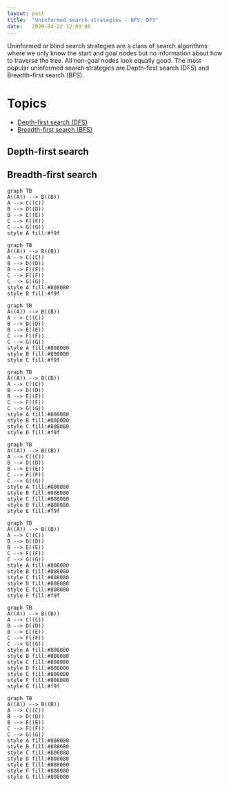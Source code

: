 ```yaml
---
layout: post
title:  "Uninformed search strategies - BFS, DFS"
date:   2020-04-22 12:00:00
---
```


Uninformed or blind search strategies are a class of search algorithms where we only know the start and goal nodes but no information about how to traverse the tree. All non-goal nodes look equally good. The most popular uninformed search strategies are Depth-first search (DFS) and Breadth-first search (BFS). 

# Topics
- [Depth-first search (DFS)](#1-dreadth-first-search)
- [Breadth-first search (BFS)](#2-breadth-first-search)

## Depth-first search



## Breadth-first search

```mermaid
graph TB
A((A)) --> B((B))
A --> C((C))
B --> D((D))
B --> E((E))
C --> F((F))
C --> G((G))
style A fill:#f9f
```

```mermaid
graph TB
A((A)) --> B((B))
A --> C((C))
B --> D((D))
B --> E((E))
C --> F((F))
C --> G((G))
style A fill:#808080
style B fill:#f9f
```

```mermaid
graph TB
A((A)) --> B((B))
A --> C((C))
B --> D((D))
B --> E((E))
C --> F((F))
C --> G((G))
style A fill:#808080
style B fill:#808080
style C fill:#f9f
```

```mermaid
graph TB
A((A)) --> B((B))
A --> C((C))
B --> D((D))
B --> E((E))
C --> F((F))
C --> G((G))
style A fill:#808080
style B fill:#808080
style C fill:#808080
style D fill:#f9f
```


```mermaid
graph TB
A((A)) --> B((B))
A --> C((C))
B --> D((D))
B --> E((E))
C --> F((F))
C --> G((G))
style A fill:#808080
style B fill:#808080
style C fill:#808080
style D fill:#808080
style E fill:#f9f
```

```mermaid
graph TB
A((A)) --> B((B))
A --> C((C))
B --> D((D))
B --> E((E))
C --> F((F))
C --> G((G))
style A fill:#808080
style B fill:#808080
style C fill:#808080
style D fill:#808080
style E fill:#808080
style F fill:#f9f
```

```mermaid
graph TB
A((A)) --> B((B))
A --> C((C))
B --> D((D))
B --> E((E))
C --> F((F))
C --> G((G))
style A fill:#808080
style B fill:#808080
style C fill:#808080
style D fill:#808080
style E fill:#808080
style F fill:#808080
style G fill:#f9f
```

```mermaid
graph TB
A((A)) --> B((B))
A --> C((C))
B --> D((D))
B --> E((E))
C --> F((F))
C --> G((G))
style A fill:#808080
style B fill:#808080
style C fill:#808080
style D fill:#808080
style E fill:#808080
style F fill:#808080
style G fill:#808080
```